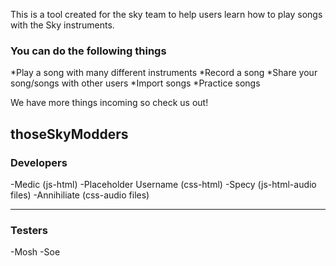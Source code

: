 This is a tool created for the sky team to help users learn how to play songs with the Sky instruments.

<h3>You can do the following things</h3>

*Play a song with many different instruments
*Record a song
*Share your song/songs with other users
*Import songs
*Practice songs 

We have more things incoming so check us out!

<h2> thoseSkyModders </h2>

<h3>Developers</h3>

-Medic (js-html)
-Placeholder Username (css-html)
-Specy (js-html-audio files)
-Annihiliate (css-audio files)

--------------------------------

<h3>Testers</h3>

-Mosh
-Soe
